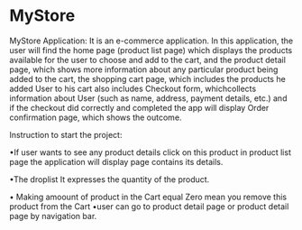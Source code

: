 # MyStore
MyStore Application: 
It is an e-commerce application. In this application,
 the user will find the home page (product list page) which displays the products
 available for the user to choose and add to the cart, and the product detail page,
 which shows more information about any particular product being added to the cart,
 the shopping cart page, which includes the products he added User to his cart also
 includes Checkout form, whichcollects information about User (such as name, address,
 payment details, etc.) and if the checkout did correctly and completed the app will
 display Order confirmation page, which shows the outcome.

Instruction to start the project:

•If user wants to see any product details click on this product in product list page
 the application will display page contains its details.

•The droplist It expresses the quantity of the product.

• Making amoount of product in the Cart equal Zero mean you remove this product from the Cart
•user can go to product detail page or  product detail page by navigation bar.
